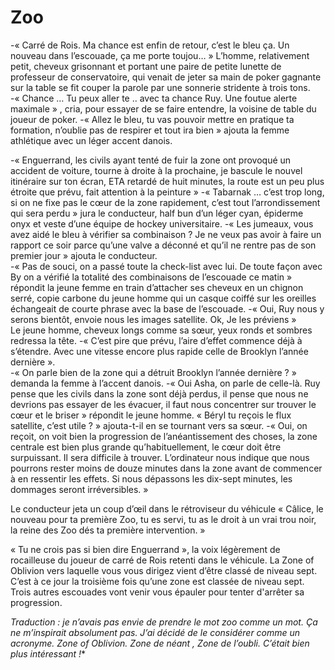 # Zoo

-« Carré de Rois. Ma chance est enfin de retour, c’est le bleu ça. Un nouveau dans l’escouade, ça me porte toujou… »
L’homme, relativement petit, cheveux grisonnant et portant une paire de petite lunette de professeur de conservatoire, qui venait de jeter sa main de poker gagnante sur la table se fit couper la parole par une sonnerie stridente à trois tons. 
-« Chance … Tu peux aller te .. avec ta chance Ruy. Une foutue alerte maximale » , cria, pour essayer de se faire entendre, la voisine de table du joueur de poker. 
-« Allez le bleu, tu vas pouvoir mettre en pratique ta formation, n’oublie pas de respirer et tout ira bien » ajouta la femme athlétique avec un léger accent danois.

-« Enguerrand, les civils ayant tenté de fuir la zone ont provoqué un accident de voiture, tourne à droite à la prochaine, je bascule le nouvel itinéraire sur ton écran, ETA retardé de huit minutes, la route est un peu plus étroite que prévu, fait attention à la peinture »
-« Tabarnak … c’est trop long, si on ne fixe pas le cœur de la zone rapidement, c’est tout l’arrondissement qui sera perdu » jura le conducteur, half bun d’un léger cyan, épiderme onyx et veste d’une équipe de hockey universitaire. 
-« Les jumeaux, vous avez aidé le bleu à vérifier sa combinaison ? Je ne veux pas avoir à faire un rapport ce soir parce qu’une valve a déconné et qu’il ne rentre pas de son premier jour » ajouta le conducteur.   
-« Pas de souci, on a passé toute la check-list avec lui. De toute façon avec By on a vérifié la totalité des combinaisons de l’escouade ce matin » répondit la jeune femme en train d’attacher ses cheveux en un chignon serré, copie carbone du jeune homme qui un casque coiffé sur les oreilles échangeait de courte phrase avec la base de l’escouade. 
-« Oui, Ruy nous y serons bientôt, envoie nous les images satellite. Ok, Je les préviens »  
Le jeune homme, cheveux longs comme sa sœur, yeux ronds et sombres redressa la tête. 
-« C’est pire que prévu, l’aire d’effet commence déjà à s’étendre. Avec une vitesse encore plus rapide celle de Brooklyn l’année dernière ».  
-« On parle bien de la zone qui a détruit Brooklyn l’année dernière ? » demanda la femme à l’accent danois.
-« Oui Asha, on parle de celle-là. Ruy pense que les civils dans la zone sont déjà perdus, il pense que nous ne devrions pas essayer de les évacuer, il faut nous concentrer sur trouver le cœur et le briser » répondit le jeune homme. « Béryl tu reçois le flux satellite, c’est utile ? » ajouta-t-il en se tournant vers sa sœur.
-« Oui, on reçoit, on voit bien la progression de l’anéantissement des choses, la zone centrale est bien plus grande qu’habituellement, le cœur doit être surpuissant. Il sera difficile à trouver. L’ordinateur nous indique que nous pourrons rester moins de douze minutes dans la zone avant de commencer à en ressentir les effets. Si nous dépassons les dix-sept minutes, les dommages seront irréversibles. »

Le conducteur jeta un coup d’œil dans le rétroviseur du véhicule « Câlice, le nouveau pour ta première Zoo, tu es servi, tu as le droit à un vrai trou noir, la reine des Zoo dés ta première intervention. »  

« Tu ne crois pas si bien dire Enguerrand », la voix légèrement de rocailleuse du joueur de carré de Rois retenti dans le véhicule. La Zone of Oblivion vers laquelle vous vous dirigez vient d’être classé de niveau sept. C’est à ce jour la troisième fois qu’une zone est classée de niveau sept. Trois autres escouades vont venir vous épauler pour tenter d'arrêter sa progression. 


*Traduction : je n’avais pas envie de prendre le mot zoo comme un mot. Ça ne m’inspirait absolument pas. J’ai décidé de le considérer comme un acronyme. Zone of Oblivion. Zone de néant , Zone de l’oubli. C’était bien plus intéressant !**
